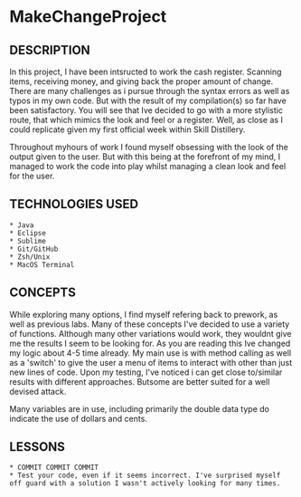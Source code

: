 # MakeChangeProject

## DESCRIPTION
In this project, I have been intsructed to work the cash register. Scanning items, receiving money, and giving back the proper amount of change. There are many challenges as i pursue through the syntax errors as well as typos in my own code. But with the result of my compilation(s) so far have been satisfactory. You will see that Ive decided to go with a more stylistic route, that which mimics the look and feel or a register. Well, as close as I could replicate given my first official week within Skill Distillery.

Throughout myhours of work I found myself obsessing with the look of the output given to the user. But with this being at the forefront of my mind, I managed to work the code into play whilst managing a clean look and feel for the user.

## TECHNOLOGIES USED
 	* Java
 	* Eclipse
 	* Sublime
 	* Git/GitHub
 	* Zsh/Unix
 	* MacOS Terminal

## CONCEPTS
While exploring many options, I find myself refering back to prework, as well as previous labs. Many of these concepts I've decided to use a variety of functions. Although many other variations would work, they wouldnt give me the results I seem to be looking for. As you are reading this Ive changed my logic about 4-5 time already. My main use is with method calling as well as a 'switch' to give the user a menu of items to interact with other than just new lines of code. 
Upon my testing, I've noticed i can get close to/similar results with different approaches. Butsome are better suited for a well devised attack.

Many variables are in use, including primarily the double data type do indicate the use of dollars and cents.
## LESSONS
	* COMMIT COMMIT COMMIT
	* Test your code, even if it seems incorrect. I've surprised myself off guard with a solution I wasn't actively looking for many times.
	
